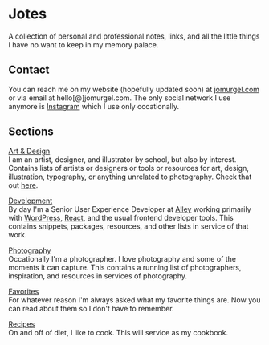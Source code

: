 # Jotes
A collection of personal and professional notes, links, and all the little things I have no want to keep in my memory palace.

## Contact
You can reach me on my website (hopefully updated soon) at [jomurgel.com](https://jomurgel.com) or via email at hello[@]jomurgel.com. The only social network I use anymore is [Instagram](https://www.instagram.com/jomurgel/) which I use only occationally.

## Sections
[Art & Design](art-design.md)  
I am an artist, designer, and illustrator by school, but also by interest. Contains lists of artists or designers or tools or resources for art, design, illustration, typography, or anything unrelated to photography. Check that out [here](photography.md).

[Development](development.md)  
By day I'm a Senior User Experience Developer at [Alley](https://alley.co) working primarily with [WordPress](https://wordpress.org), [React](https://reactjs.org/), and the usual frontend developer tools. This contains snippets, packages, resources, and other lists in service of that work.

[Photography](photography.md)  
Occationally I'm a photographer. I love photography and some of the moments it can capture. This contains a running list of photographers, inspiration, and resources in services of photography.

[Favorites](favorites.md)  
For whatever reason I'm always asked what my favorite things are. Now you can read about them so I don't have to remember.

[Recipes](recipes.md)  
On and off of diet, I like to cook. This will service as my cookbook.
